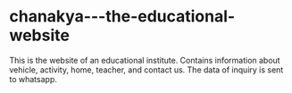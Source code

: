# chanakya---the-educational-website
This is the website of an educational institute. Contains information about vehicle, activity, home, teacher, and contact us. The data of inquiry is sent to whatsapp.
